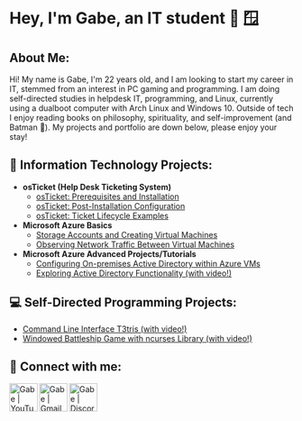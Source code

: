 <!-- Nice of you to drop by my source code! -->
<!-- Unfortunately there's not a whole lot here as opposed to something like my programming projects. -->
<h1> Hey, I'm Gabe, an IT student 🐧 🪟</h1> <!-- In order of preference haha. -->
<h2>About Me:</h2>

Hi! My name is Gabe, I'm 22 years old, and I am looking to start my career in IT, stemmed from an interest in PC gaming and programming. I am doing self-directed studies in helpdesk IT, programming, and Linux, currently using a dualboot computer with Arch Linux and Windows 10. Outside of tech I enjoy reading books on philosophy, spirituality, and self-improvement (and Batman 🦇). My projects and portfolio are down below, please enjoy your stay!

<h2>📩 Information Technology Projects:</h2> <!-- I personally don't like emojis but I do have to admit they add a nice bit of color and help differentiate the headers.-->
<!-- Everything above here is now done. 12/20/2024 -->

- <b>osTicket (Help Desk Ticketing System)</b>
  - [osTicket: Prerequisites and Installation](https://github.com/grrob015/osticket-setup)
  - [osTicket: Post-Installation Configuration](https://github.com/grrob015/osticket-settings)
  - [osTicket: Ticket Lifecycle Examples](https://github.com/grrob015/osticket-examples)
- <b>Microsoft Azure Basics</b>
  - [Storage Accounts and Creating Virtual Machines](https://github.com/grrob015/azure-basics)
  - [Observing Network Traffic Between Virtual Machines](https://github.com/grrob015/azure-basics-2)
- <b> Microsoft Azure Advanced Projects/Tutorials </b>
  - [Configuring On-premises Active Directory within Azure VMs](https://github.com/grrob015/active-directory-setup)
  - [Exploring Active Directory Functionality (with video!)](https://github.com/grrob015/active-directory-examples)

<!-- Everything below here is now done. 12/20/2024 -->
<h2>💻 Self-Directed Programming Projects:</h2> <!--The line break after this is apparently entirely necessary for formatting.-->

- [Command Line Interface T3tris (with video!)](https://github.com/grrob015/cli-t3tris)
- [Windowed Battleship Game with ncurses Library (with video!)](https://github.com/grrob015/ncurses-battleship)

<h2>🤝 Connect with me:</h2>

[<img align="left" alt="Gabe | YouTube" width="50px" src="https://upload.wikimedia.org/wikipedia/commons/e/ef/Youtube_logo.png" />][youtube]
[<img align="left" alt="Gabe | Gmail" width="50px" src="https://upload.wikimedia.org/wikipedia/commons/7/7e/Gmail_icon_%282020%29.svg" />][email]
[<img align="left" alt="Gabe | Discord" width="50px" src="https://upload.wikimedia.org/wikipedia/fr/thumb/4/4f/Discord_Logo_sans_texte.svg/1818px-Discord_Logo_sans_texte.svg.png" />][discord]

<!-- Apparently these are like little variables, which is cool. -->
[youtube]: https://www.youtube.com/@grrob015
[email]: mailto:grrob510@gmail.com
[discord]: https://discordapp.com/users/1313573092257169519
